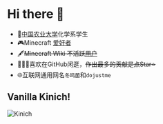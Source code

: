 # Hi there 👋

- 🏫[中国农业大学](https://www.cau.edu.cn)化学系学生
- 🎮Minecraft [爱好者](https://zh-cn.namemc.com/profile/dojustme)
- 🖋️~~Minecraft Wiki 不活跃[用户](https://zh.minecraft.wiki/User:Dojustme)~~
- 🚶‍♂️‍➡️喜欢在GitHub闲逛，~~作出最多的贡献是点Star⭐~~
- 🌐互联网通用网名`冬鸣菌`和`dojustme`  

## **Vanilla Kinich!**  

![Kinich](<img/Kinich PV.png> "他真好看")

<!--
**dojustme/dojustme** is a ✨ _special_ ✨ repository because its `README.md` (this file) appears on your GitHub profile.

Here are some ideas to get you started:

- 🔭 I’m currently working on ...
- 🌱 I’m currently learning ...
- 👯 I’m looking to collaborate on ...
- 🤔 I’m looking for help with ...
- 💬 Ask me about ...
- 📫 How to reach me: ...
- 😄 Pronouns: ...
- ⚡ Fun fact: ...
-->
